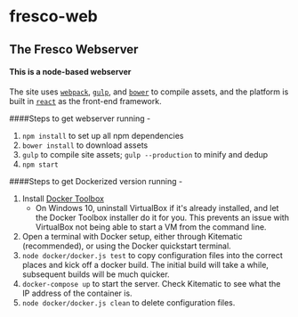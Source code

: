 # fresco-web

## The Fresco Webserver

#### This is a node-based webserver

The site uses [`webpack`](https://github.com/webpack/webpack), [`gulp`](https://github.com/gulpjs/gulp), and [`bower`](https://github.com/bower/bower) to compile assets, and the platform is built in [`react`](https://github.com/facebook/react) as the front-end framework.

####Steps to get webserver running -


1. `npm install` to set up all npm dependencies
2. `bower install` to download assets
3. `gulp` to compile site assets; `gulp --production` to minify and dedup
4. `npm start`


####Steps to get Dockerized version running -


1. Install [Docker Toolbox](https://www.docker.com/products/docker-toolbox)
    * On Windows 10, uninstall VirtualBox if it's already installed, and let the Docker Toolbox installer do it for you. This prevents an issue with VirtualBox not being able to start a VM from the command line.
2. Open a terminal with Docker setup, either through Kitematic (recommended), or using the Docker quickstart terminal.
3. `node docker/docker.js test` to copy configuration files into the correct places and kick off a docker build. The initial build will take a while, subsequent builds will be much quicker.
4. `docker-compose up` to start the server. Check Kitematic to see what the IP address of the container is.
5. `node docker/docker.js clean` to delete configuration files.
